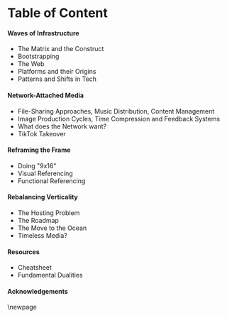 # Table of Content

#### Waves of Infrastructure
  - The Matrix and the Construct
  - Bootstrapping
  - The Web
  - Platforms and their Origins
  - Patterns and Shifts in Tech

#### Network-Attached Media
  - File-Sharing Approaches, Music Distribution, Content Management
  - Image Production Cycles, Time Compression and Feedback Systems
  - What does the Network want?
  - TikTok Takeover

#### Reframing the Frame
  - Doing "9x16"
  - Visual Referencing
  - Functional Referencing

#### Rebalancing Verticality
  - The Hosting Problem
  - The Roadmap
  - The Move to the Ocean
  - Timeless Media?

#### Resources
  - Cheatsheet
  - Fundamental Dualities

#### Acknowledgements
\newpage

